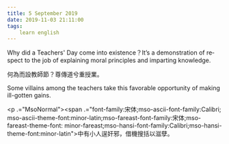 ```yaml
---
title: 5 September 2019
date: 2019-11-03 21:11:00
tags:
    learn english
---
```

<p .="MsoNormal"><span lang="EN-US">Why did a Teachers</span><span lang="EN-US" .="font-family:&#x5B8B;&#x4F53;">&apos;</span><span lang="EN-US"> Day come into existence</span><span .="font-family:&#x5B8B;&#x4F53;;mso-ascii-font-family:Calibri;mso-ascii-theme-font:minor-latin;
mso-fareast-font-family:&#x5B8B;&#x4F53;;mso-fareast-theme-font:minor-fareast;mso-hansi-font-family:
Calibri;mso-hansi-theme-font:minor-latin">&#xFF1F;</span><span lang="EN-US">It&#x2019;s a demonstration
of respect to the job of explaining moral principles and imparting knowledge. </span></p>

<p .="MsoNormal"><span .="font-family:&#x5B8B;&#x4F53;;mso-ascii-font-family:Calibri;
mso-ascii-theme-font:minor-latin;mso-fareast-font-family:&#x5B8B;&#x4F53;;mso-fareast-theme-font:
minor-fareast;mso-hansi-font-family:Calibri;mso-hansi-theme-font:minor-latin">&#x4F55;&#x70BA;&#x800C;&#x8A2D;&#x6559;&#x5E2B;&#x7BC0;&#xFF1F;&#x5C0A;&#x50B3;&#x9053;&#x516E;&#x91CD;&#x6388;&#x696D;&#x3002;</span></p><p .="MsoNormal"><span lang="EN-US">Some villains among the teachers take this
favorable opportunity of making ill</span><span lang="EN-US" .="font-family:
&#x5B8B;&#x4F53;">-</span><span lang="EN-US">gotten gains.</span></p><p .="MsoNormal"><span .="font-family:&#x5B8B;&#x4F53;;mso-ascii-font-family:Calibri;
mso-ascii-theme-font:minor-latin;mso-fareast-font-family:&#x5B8B;&#x4F53;;mso-fareast-theme-font:
minor-fareast;mso-hansi-font-family:Calibri;mso-hansi-theme-font:minor-latin">

</span></p><p .="MsoNormal"><span .="font-family:&#x5B8B;&#x4F53;;mso-ascii-font-family:Calibri;
mso-ascii-theme-font:minor-latin;mso-fareast-font-family:&#x5B8B;&#x4F53;;mso-fareast-theme-font:
minor-fareast;mso-hansi-font-family:Calibri;mso-hansi-theme-font:minor-latin">&#x4E2D;&#x6709;&#x5C0F;&#x4EBA;&#x901E;&#x5978;&#x90AA;&#xFF0C;&#x501F;&#x6A5F;&#x641C;&#x62EC;&#x4EE5;&#x6ECB;&#x5B7D;&#x3002;</span></p>